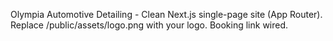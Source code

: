 Olympia Automotive Detailing - Clean Next.js single-page site (App Router). Replace /public/assets/logo.png with your logo. Booking link wired.